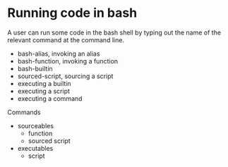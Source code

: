 # Running code in bash

A user can run some code in the bash shell by typing out the name of the relevant command at the command line.


- bash-alias, invoking an alias
- bash-function, invoking a function
- bash-builtin
- sourced-script, sourcing a script
- executing a builtin
- executing a script
- executing a command


Commands
- sourceables
  - function
  - sourced script
- executables
  - script
